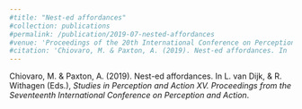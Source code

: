 ```yaml
---
#title: "Nest-ed affordances"
#collection: publications
#permalink: /publication/2019-07-nested-affordances
#venue: 'Proceedings of the 20th International Conference on Perception and Action'
#citation: 'Chiovaro, M. & Paxton, A. (2019). Nest-ed affordances. In  L. van Dijk, & R. Withagen (Eds.), <i>Studies in Perception and Action XV. Proceedings from the Seventeenth International Conference on Perception and Action</i>.'
---
```

Chiovaro, M. & Paxton, A. (2019). Nest-ed affordances. In  L. van Dijk, & R. Withagen (Eds.), <i>Studies in Perception and Action XV. Proceedings from the Seventeenth International Conference on Perception and Action</i>.
